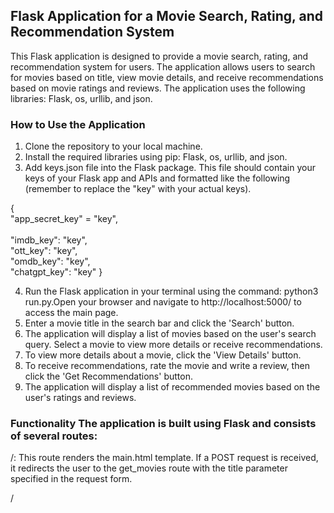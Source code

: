 ## Flask Application for a Movie Search, Rating, and Recommendation System
This Flask application is designed to provide a movie search, rating, and recommendation system for users. The application allows users to search for movies based on title, view movie details, and receive recommendations based on movie ratings and reviews. The application uses the following libraries: Flask, os, urllib, and json.

### How to Use the Application 
1. Clone the repository to your local machine.  
2. Install the required libraries using pip: Flask, os, urllib, and json.  
3. Add keys.json file into the Flask package. This file should contain your keys of your Flask app and APIs and formatted like the following (remember to replace the "key" with your actual keys).  

  {
  <br> "app_secret_key" = "key",  
  <br> "imdb_key": "key",
  <br> "ott_key": "key",
  <br> "omdb_key": "key",
  <br>"chatgpt_key": "key"
  }

4. Run the Flask application in your terminal using the command: python3 run.py.Open your browser and navigate to http://localhost:5000/ to access the main page.  
5. Enter a movie title in the search bar and click the 'Search' button.  
6. The application will display a list of movies based on the user's search query. Select a movie to view more details or receive recommendations.  
7. To view more details about a movie, click the 'View Details' button.  
8. To receive recommendations, rate the movie and write a review, then click the 'Get Recommendations' button.  
9. The application will display a list of recommended movies based on the user's ratings and reviews.  

### Functionality The application is built using Flask and consists of several routes:

/: This route renders the main.html template. If a POST request is received, it redirects the user to the get_movies route with the title parameter specified in the request form.

/<title>: This route renders the select_movie.html template, displaying a list of movies with images and titles, based on the user's search query specified in the title parameter. If a POST request is received, the user can select a movie to get more details or to receive recommendations based on their further input.

/id/<movie_id>: This route renders the movie_rating.html template, displaying movie details such as title, image, release year, genre, synopsis, and ratings, based on the movie_id parameter passed to the URL.

/movie_title/movie_recommendation: This route renders the get_review.html template, allowing the user to rate a movie and write a review to receive recommendations for similar movies.

/movie_title/movie_recommendation/detail: This route renders the movie_rating.html template, displaying detailed movie information based on the movie_id and image_url parameters passed in the URL.

### Contact 
For any questions or issues, please contact liumengyuan23@gmail.com.
